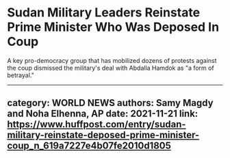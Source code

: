 # Sudan Military Leaders Reinstate Prime Minister Who Was Deposed In Coup

A key pro-democracy group that has mobilized dozens of protests against the coup dismissed the military's deal with Abdalla Hamdok as "a form of betrayal."

---
category: WORLD NEWS
authors: Samy Magdy and Noha Elhenna, AP
date: 2021-11-21
link: https://www.huffpost.com/entry/sudan-military-reinstate-deposed-prime-minister-coup_n_619a7227e4b07fe2010d1805
---

